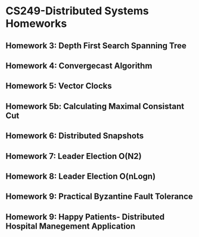 # CS249-Distributed Systems Homeworks<br>
## Homework 3: Depth First Search Spanning Tree<br>
## Homework 4: Convergecast Algorithm<br>  
## Homework 5: Vector Clocks<br>
## Homework 5b: Calculating Maximal Consistant Cut<br>
## Homework 6: Distributed Snapshots<br>
## Homework 7: Leader Election O(N2)<br>
## Homework 8: Leader Election O(nLogn)<br>
## Homework 9: Practical Byzantine Fault Tolerance<br>
## Homework 9: Happy Patients- Distributed Hospital Manegement  Application<br>
